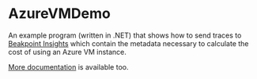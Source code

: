 # AzureVMDemo
An example program (written in .NET) that shows how to send traces to [Beakpoint Insights](https://beakpointinsights.com) which contain the metadata necessary to calculate the cost of using an Azure VM instance.

[More documentation](https://docs.beakpointinsights.com) is available too.
